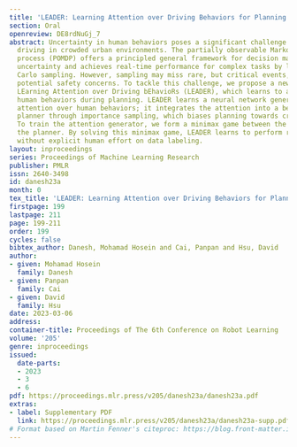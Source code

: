 ```yaml
---
title: 'LEADER: Learning Attention over Driving Behaviors for Planning under Uncertainty'
section: Oral
openreview: DE8rdNuGj_7
abstract: Uncertainty in human behaviors poses a significant challenge to autonomous
  driving in crowded urban environments. The partially observable Markov decision
  process (POMDP) offers a principled general framework for decision making under
  uncertainty and achieves real-time performance for complex tasks by leveraging Monte
  Carlo sampling. However, sampling may miss rare, but critical events, leading to
  potential safety concerns. To tackle this challenge, we propose a new algorithm,
  LEarning Attention over Driving bEhavioRs (LEADER), which learns to attend to critical
  human behaviors during planning. LEADER learns a neural network generator to provide
  attention over human behaviors; it integrates the attention into a belief-space
  planner through importance sampling, which biases planning towards critical events.
  To train the attention generator, we form a minimax game between the generator and
  the planner. By solving this minimax game, LEADER learns to perform risk-aware planning
  without explicit human effort on data labeling.
layout: inproceedings
series: Proceedings of Machine Learning Research
publisher: PMLR
issn: 2640-3498
id: danesh23a
month: 0
tex_title: 'LEADER: Learning Attention over Driving Behaviors for Planning under Uncertainty'
firstpage: 199
lastpage: 211
page: 199-211
order: 199
cycles: false
bibtex_author: Danesh, Mohamad Hosein and Cai, Panpan and Hsu, David
author:
- given: Mohamad Hosein
  family: Danesh
- given: Panpan
  family: Cai
- given: David
  family: Hsu
date: 2023-03-06
address:
container-title: Proceedings of The 6th Conference on Robot Learning
volume: '205'
genre: inproceedings
issued:
  date-parts:
  - 2023
  - 3
  - 6
pdf: https://proceedings.mlr.press/v205/danesh23a/danesh23a.pdf
extras:
- label: Supplementary PDF
  link: https://proceedings.mlr.press/v205/danesh23a/danesh23a-supp.pdf
# Format based on Martin Fenner's citeproc: https://blog.front-matter.io/posts/citeproc-yaml-for-bibliographies/
---
```

